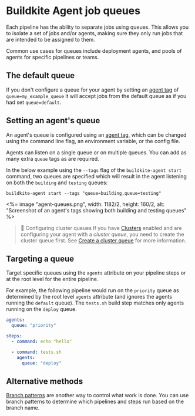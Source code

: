 # Buildkite Agent job queues

Each pipeline has the ability to separate jobs using queues. This allows you to isolate a set of jobs and/or agents, making sure they only run jobs that are intended to be assigned to them.

Common use cases for queues include deployment agents, and pools of agents for specific pipelines or teams.

## The default queue

If you don't configure a queue for your agent by setting an [agent tag](/docs/agent/v3/cli-start#setting-tags) of `queue=my_example_queue` it will accept jobs from the default queue as if you had set `queue=default`.

## Setting an agent's queue

An agent's queue is configured using an [agent tag](/docs/agent/v3/cli-start#setting-tags), which can be changed using the command line flag, an environment variable, or the config file.

Agents can listen on a single queue or on multiple queues. You can add as many extra `queue` tags as are required.

In the below example using the `--tags` flag of the `buildkite-agent start` command, two queues are specified which will result in the agent listening on both the `building` and `testing` queues:

```
buildkite-agent start --tags "queue=building,queue=testing"
```

<%= image "agent-queues.png", width: 1182/2, height: 160/2, alt: "Screenshot of an agent's tags showing both building and testing queues" %>

> 🚧 Configuring cluster queues
> If you have [Clusters](/docs/clusters/overview) enabled and are configuring your agent with a _cluster queue_, you need to create the cluster queue first. See [Create a cluster queue](/docs/clusters/manage-queues#create-a-queue) for more information.

## Targeting a queue

Target specific queues using the `agents` attribute on your pipeline steps or at the root level for the entire pipeline.

For example, the following pipeline would run on the `priority` queue as determined by the root level `agents` attribute (and ignores the agents running the `default` queue). The `tests.sh` build step matches only agents running on the `deploy` queue.

```yaml
agents:
  queue: "priority"

steps:
  - command: echo "hello"

  - command: tests.sh
    agents:
      queue: "deploy"
```

## Alternative methods

[Branch patterns](/docs/pipelines/branch-configuration) are another way to control what work is done. You can use branch patterns to determine which pipelines and steps run based on the branch name.
